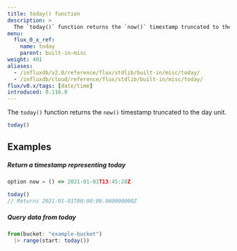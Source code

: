 ```yaml
---
title: today() function
description: >
  The `today()` function returns the `now()` timestamp truncated to the day unit.
menu:
  flux_0_x_ref:
    name: today
    parent: built-in-misc
weight: 401
aliases:
  - /influxdb/v2.0/reference/flux/stdlib/built-in/misc/today/
  - /influxdb/cloud/reference/flux/stdlib/built-in/misc/today/
flux/v0.x/tags: [date/time]
introduced: 0.116.0
---
```


The `today()` function returns the `now()` timestamp truncated to the day unit.

```js
today()
```

## Examples

##### Return a timestamp representing today
```js
option now = () => 2021-01-01T13:45:28Z

today()
// Returns 2021-01-01T00:00:00.000000000Z
```

##### Query data from today
```js
from(bucket: "example-bucket")
  |> range(start: today())
```
